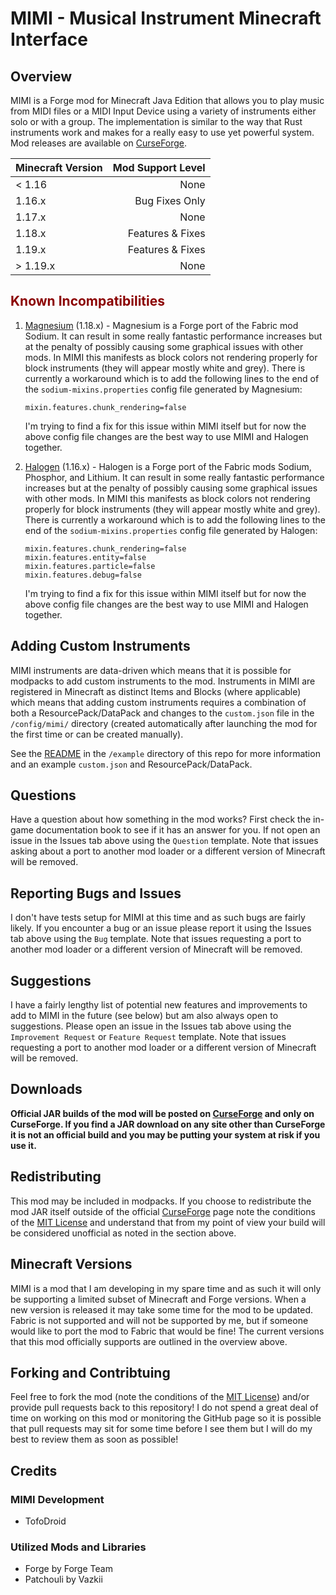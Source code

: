 # MIMI - Musical Instrument Minecraft Interface

## Overview
MIMI is a Forge mod for Minecraft Java Edition that allows you to play music from MIDI files or a MIDI Input Device using a variety of instruments either solo or with a group. The implementation is similar to the way that Rust instruments work and makes for a really easy to use yet powerful system. Mod releases are available on [CurseForge](https://www.curseforge.com/minecraft/mc-mods/mimi-mod/).

| Minecraft Version |        Mod Support Level |
| -------------     |                    -----:|
| < 1.16            |                     None |
| 1.16.x            |           Bug Fixes Only |
| 1.17.x            |                     None |
| 1.18.x            |         Features & Fixes |
| 1.19.x            |         Features & Fixes |
| > 1.19.x          |                     None |

## <span style="color:darkred;font-weight:bold;">Known Incompatibilities</span>
1. [Magnesium](https://www.curseforge.com/minecraft/mc-mods/sodium-reforged) (1.18.x) - Magnesium is a Forge port of the Fabric mod Sodium. It can result in some really fantastic performance increases but at the penalty of possibly causing some graphical issues with other mods. In MIMI this manifests as block colors not rendering properly for block instruments (they will appear mostly white and grey). There is currently a workaround which is to add the following lines to the end of the `sodium-mixins.properties` config file generated by Magnesium:

    ```
    mixin.features.chunk_rendering=false
    ```
    
    I'm trying to find a fix for this issue within MIMI itself but for now the above config file changes are the best way to use MIMI and Halogen together.

2. [Halogen](https://www.curseforge.com/minecraft/mc-mods/halogen) (1.16.x) - Halogen is a Forge port of the Fabric mods Sodium, Phosphor, and Lithium. It can result in some really fantastic performance increases but at the penalty of possibly causing some graphical issues with other mods. In MIMI this manifests as block colors not rendering properly for block instruments (they will appear mostly white and grey). There is currently a workaround which is to add the following lines to the end of the `sodium-mixins.properties` config file generated by Halogen:

    ```
    mixin.features.chunk_rendering=false
    mixin.features.entity=false
    mixin.features.particle=false
    mixin.features.debug=false
    ```
    
    I'm trying to find a fix for this issue within MIMI itself but for now the above config file changes are the best way to use MIMI and Halogen together.
    
## Adding Custom Instruments
MIMI instruments are data-driven which means that it is possible for modpacks to add custom instruments to the mod. Instruments in MIMI are registered in Minecraft as distinct Items and Blocks (where applicable) which means that adding custom instruments requires a combination of both a ResourcePack/DataPack and changes to the `custom.json` file in the `/config/mimi/` directory (created automatically after launching the mod for the first time or can be created manually).

See the [README](example/README.md) in the `/example` directory of this repo for more information and an example `custom.json` and ResourcePack/DataPack.

## Questions
Have a question about how something in the mod works? First check the in-game documentation book to see if it has an answer for you. If not open an issue in the Issues tab above using the `Question` template. Note that issues asking about a port to another mod loader or a different version of Minecraft will be removed.

## Reporting Bugs and Issues
I don't have tests setup for MIMI at this time and as such bugs are fairly likely. If you encounter a bug or an issue please report it using the Issues tab above using the `Bug` template. Note that issues requesting a port to another mod loader or a different version of Minecraft will be removed.

## Suggestions
I have a fairly lengthy list of potential new features and improvements to add to MIMI in the future (see below) but am also always open to suggestions. Please open an issue in the Issues tab above using the `Improvement Request` or `Feature Request` template. Note that issues requesting a port to another mod loader or a different version of Minecraft will be removed.

## Downloads
**Official JAR builds of the mod will be posted on [CurseForge](https://www.curseforge.com/minecraft/mc-mods/mimi-mod/) and only on CurseForge. If you find a JAR download on any site other than CurseForge it is not an official build and you may be putting your system at risk if you use it.**

## Redistributing
This mod may be included in modpacks. If you choose to redistribute the mod JAR itself outside of the official [CurseForge](https://www.curseforge.com/minecraft/mc-mods/mimi-mod/) page note the conditions of the [MIT License](https://opensource.org/licenses/MIT) and understand that from my point of view your build will be considered unofficial as noted in the section above.

## Minecraft Versions
MIMI is a mod that I am developing in my spare time and as such it will only be supporting a limited subset of Minecraft and Forge versions. When a new version is released it may take some time for the mod to be updated. Fabric is not supported and will not be supported by me, but if someone would like to port the mod to Fabric that would be fine! The current versions that this mod officially supports are outlined in the overview above.

## Forking and Contribtuing
Feel free to fork the mod (note the conditions of the [MIT License](https://opensource.org/licenses/MIT)) and/or provide pull requests back to this repository! I do not spend a great deal of time on working on this mod or monitoring the GitHub page so it is possible that pull requests may sit for some time before I see them but I will do my best to review them as soon as possible!

## Credits

### **MIMI Development**
- TofoDroid

### **Utilized Mods and Libraries**
- Forge by Forge Team
- Patchouli by Vazkii
